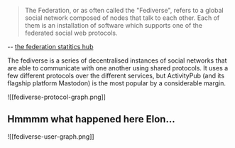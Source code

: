 > The Federation, or as often called the "Fediverse", refers to a global social network composed of nodes that talk to each other. Each of them is an installation of software which supports one of the federated social web protocols.

-- [the federation statitics hub](https://the-federation.info/)

The fediverse is a series of decentralised instances of social networks that are able to communicate with one another using shared protocols.  It uses a few different protocols over the different services, but ActivityPub (and its flagship platform Mastodon) is the most popular by a considerable margin.

![[fediverse-protocol-graph.png]]

## Hmmmm what happened here Elon...

![[fediverse-user-graph.png]]
